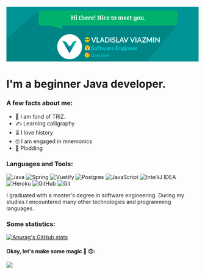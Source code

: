 <p align="center">
  <img src="src/Title.jpg" alt="TesterReality"/>
</p>

# I'm a beginner Java developer.

### A few facts about me:

- 🤔 I am fond of TRIZ.
- ✍ Learning calligraphy
- ⏳ I love history
- 🤓 I am engaged in mnemonics
- 🐘 Plodding

### Languages and Tools:
![Java](https://img.shields.io/badge/java-%23ED8B00.svg?style=for-the-badge&logo=java&logoColor=white)
![Spring](https://img.shields.io/badge/spring-%236DB33F.svg?style=for-the-badge&logo=spring&logoColor=white)
![Vuetify](https://img.shields.io/badge/Vuetify-1867C0?style=for-the-badge&logo=vuetify&logoColor=AEDDFF)
![Postgres](https://img.shields.io/badge/postgres-%23316192.svg?style=for-the-badge&logo=postgresql&logoColor=white)
![JavaScript](https://img.shields.io/badge/javascript-%23323330.svg?style=for-the-badge&logo=javascript&logoColor=%23F7DF1E)
![IntelliJ IDEA](https://img.shields.io/badge/IntelliJIDEA-000000.svg?style=for-the-badge&logo=intellij-idea&logoColor=white)
![Heroku](https://img.shields.io/badge/heroku-%23430098.svg?style=for-the-badge&logo=heroku&logoColor=white)
![GitHub](https://img.shields.io/badge/github-%23121011.svg?style=for-the-badge&logo=github&logoColor=white)
![Git](https://img.shields.io/badge/git-%23F05033.svg?style=for-the-badge&logo=git&logoColor=white)

I graduated with a master's degree in software engineering. During my studies I encountered many other technologies and programming languages.

### Some statistics:
[![Anurag's GitHub stats](https://github-readme-stats.vercel.app/api?username=TesterReality&show_icons=true&theme=vue)](https://github.com/anuraghazra/github-readme-stats)


#### Okay, let's make some magic 🔮 🙃:
![](https://komarev.com/ghpvc/?username=TesterReality&color=009394)
